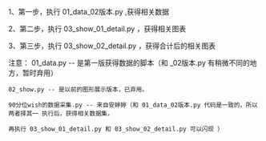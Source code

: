 ﻿
1、第一步，执行 01_data_02版本.py ,获得相关数据

2、第二步，执行 03_show_01_detail.py ，获得相关图表

3、第三步，执行 03_show_02_detail.py ，获得合计后的相关图表

注意：
    01_data.py -- 是第一版获得数据的脚本（和 _02版本.py 有稍微不同的地方，暂时弃用）

    02_show.py -- 是以前的图形展示版本，已弃用。

    90分位wish的数据采集.py -- 来自安婷婷（和 01_data_02版本.py 代码是一致的，所以 两者择其一 执行后，获得相关数据集，
                                                                            再执行 03_show_01_detail.py 和 03_show_02_detail.py 可以闪现 ）



